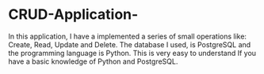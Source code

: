 # CRUD-Application-
In this application, I have a implemented a series of small operations like: Create, Read, Update and Delete.
The database I used, is PostgreSQL and the programming language is Python.
This is very easy to understand If you have a basic knowledge of Python and PostgreSQL.
